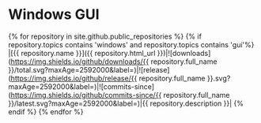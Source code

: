 # Windows GUI
{% for repository in site.github.public_repositories %}
  {% if repository.topics contains 'windows' and repository.topics contains 'gui'%}
|[{{ repository.name }}]({{ repository.html_url }})|![downloads](https://img.shields.io/github/downloads/{{ repository.full_name }}/total.svg?maxAge=2592000&label=)|![release](https://img.shields.io/github/release/{{ repository.full_name }}.svg?maxAge=2592000&label=)|![commits-since](https://img.shields.io/github/commits-since/{{ repository.full_name }}/latest.svg?maxAge=2592000&label=)|{{ repository.description }}|
  {% endif %}
{% endfor %}
